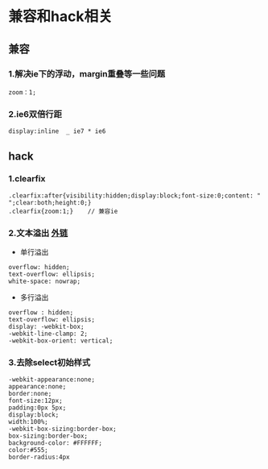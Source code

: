 # 兼容和hack相关

## 兼容

### 1.解决ie下的浮动，margin重叠等一些问题
```
zoom：1;
```
### 2.ie6双倍行距
```
display:inline  _ ie7 * ie6
```

## hack

### 1.clearfix
```
.clearfix:after{visibility:hidden;display:block;font-size:0;content: " ";clear:both;height:0;}
.clearfix{zoom:1;}    // 兼容ie
```

### 2.文本溢出  [外链](https://www.html.cn/archives/5206)
- 单行溢出
```
overflow: hidden;
text-overflow: ellipsis;
white-space: nowrap;
```
- 多行溢出
```
overflow : hidden;
text-overflow: ellipsis;
display: -webkit-box;
-webkit-line-clamp: 2;
-webkit-box-orient: vertical;
```

### 3.去除select初始样式
```
-webkit-appearance:none;
appearance:none;
border:none;
font-size:12px;
padding:0px 5px;
display:block;
width:100%;
-webkit-box-sizing:border-box;
box-sizing:border-box;
background-color: #FFFFFF;
color:#555;
border-radius:4px
```